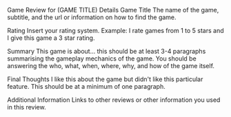 Game Review for (GAME TITLE)
Details
Game Title
The name of the game, subtitle, and the url or information on how to find the game.

Rating
Insert your rating system. Example: I rate games from 1 to 5 stars and I give this game a 3 star rating.

Summary
This game is about... this should be at least 3-4 paragraphs summarising the gameplay mechanics of the game. You should be answering the who, what, when, where, why, and how of the game itself.

Final Thoughts
I like this about the game but didn't like this particular feature. This should be at a minimum of one paragraph.

Additional Information
Links to other reviews or other information you used in this review.
